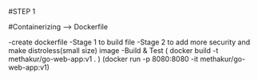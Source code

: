 #STEP 1

#Containerizing --> Dockerfile

-create dockerfile
    -Stage 1 to build file
    -Stage 2 to add more security and make distroless(small size) image
-Build & Test ( docker build -t methakur/go-web-app:v1 . ) (docker run -p 8080:8080 -it methakur/go-web-app:v1)

